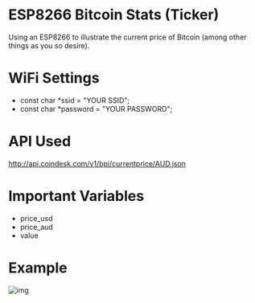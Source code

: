 # ESP8266 Bitcoin Stats (Ticker)
Using an ESP8266 to illustrate the current price of Bitcoin (among other things as you so desire).

# WiFi Settings
* const char *ssid     = "YOUR SSID";
* const char *password = "YOUR PASSWORD";

# API Used
http://api.coindesk.com/v1/bpi/currentprice/AUD.json

# Important Variables
* price_usd
* price_aud
* value

# Example
![img](https://i.imgur.com/KqQaLYb.jpg)
